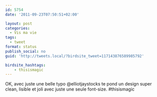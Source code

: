 ```yaml
---
id: 5754
date: '2011-09-23T07:50:51+02:00'

layout: post
categories:
  - Vis ma vie
tags:
  - tweet
format: status
publish_social: no
guid: 'http://tweets.local/?birdsite_tweet=117143876589985792'

birdsite_hashtags:
    - thisismagic
---
```


OK, avec juste une belle typo @elliotjaystocks te pond un design super clean, lisible et joli avec juste une seule font-size. #thisismagic